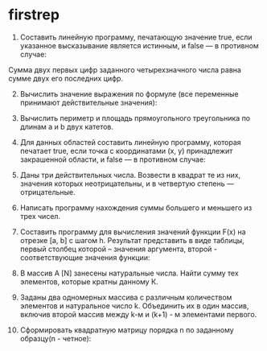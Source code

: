 # firstrep
1. Составить линейную программу, печатающую значение true, если указанное высказывание является истинным, и false — в противном случае:

Сумма двух первых цифр заданного четырехзначного числа
равна сумме двух его последних цифр.


2. Вычислить значение выражения по формуле (все переменные принимают действительные значения):



3. Вычислить периметр и площадь прямоугольного треугольника по длинам а и b  двух катетов.

4. Для данных областей составить линейную программу, которая печатает true, если точка с координатами (х, у) принадлежит закрашенной области, и false — в противном случае: 




5. Даны три действительных числа. Возвести в квадрат те из них, значения которых неотрицательны, и в четвертую степень — отрицательные.


6. Написать программу нахождения суммы большего и меньшего из трех чисел.
 
7. Составить программу для вычисления значений функции  F(x) на отрезке [а, b] с шагом h. Результат представить в виде таблицы, первый столбец которой – значения  аргумента, второй - соответствующие значения функции:



8. В массив A [N] занесены натуральные числа. Найти сумму тех элементов, которые кратны данному К.

9. Заданы два одномерных массива с различным количеством элементов и натуральное число k. Объединить их в один массив, включив второй массив между k-м и (k+1) - м элементами первого.

10. Сформировать квадратную матрицу порядка n по заданному образцу(n - четное):
